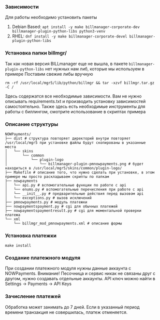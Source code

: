 ### Зависимости

Для работы необходимо установить пакеты

1. Debian Based: `apt install -y make billmanager-corporate-dev billmanager-plugin-python-libs python3-venv`
2. RHEL: `dnf install -y make billmanager-corporate-devel billmanager-plugin-python-libs`

### Установка папки billmgr/

Так как новая версия BILLmanager еще не вышла, в пакете `billmanager-plugin-python-libs` нет нужных нам либ, которые мы используем в примере
Поставим свежие либы вручную

```
rm -rf /usr/local/mgr5/lib/python/billmgr && tar -xzvf billmgr.tar.gz -C /
```

Здесь содержатся все необходимые зависимости.
Вам не нужно описывать requirements.txt и производить установку зависимостей самостоятельно.
Также здесь есть необходимые инструменты для работы с биллингом, смотрите использование в скриптах примера

### Описание структуры

```
NOWPayments/
├── dist # структура повторяет директорий внутри повторяет /usr/local/mgr5 при установке файлы будут скопированы в указанные места
│   └── skins
│       └── common
│           └── plugin-logo
│               └── billmanager-plugin-pmnowpayments.png # будет находиться в /usr/local/mgr5/skins/common/plugin-logo/
├── Makefile # описание того, что нужно сделать при установке, в этом примере мы просто раскладываем скрипты по папкам
├── nowpayments
│   └── api.py # вспомогательные функции по работе с api
│   └── enums.py # вспомогательные перечисления при работе с api
│   └── __init__.py # предварительные действия перед вызовом api
│   └── exceptions.py # вызов исключений
├── pmnowpayments.py # модуль платежки
├── nowpaymentspayment.py # cgi для обычных платежей
├── nowpaymentspaymentresult.py # cgi для моментальной проверки платежа
└── xml
    └── billmgr_mod_pmnowpayments.xml # описание формы
```

### Установка платежки

```
make install
```

### Создание платежного модуля
При создании платежного модуля нужны данные аккаунта с NOWPayments. 
Внимание! Песочница и сервис никак не связаны друг с другом, нужно создавать отдельные аккаунты.
API ключ можно найти в Settings -> Payments -> API Keys

### Зачисление платежей
Обработка может занимать до 7 дней. Если в указанный период времени транзакция не совершилась, платеж отменяется.
